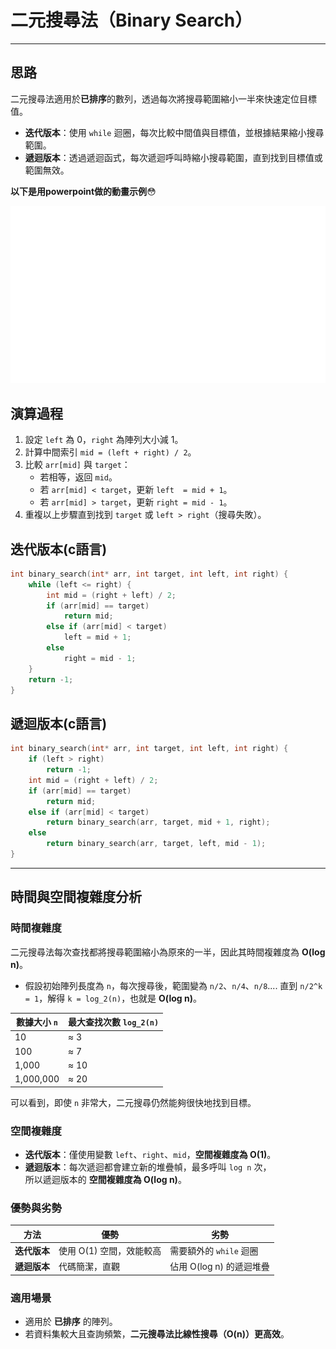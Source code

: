# 二元搜尋法（Binary Search）

---

## 思路

二元搜尋法適用於**已排序**的數列，透過每次將搜尋範圍縮小一半來快速定位目標值。

- **迭代版本**：使用 `while` 迴圈，每次比較中間值與目標值，並根據結果縮小搜尋範圍。
- **遞迴版本**：透過遞迴函式，每次遞迴呼叫時縮小搜尋範圍，直到找到目標值或範圍無效。

**以下是用powerpoint做的動畫示例**😳

![動畫](/resource/binary_search.gif)

## 演算過程

1. 設定 `left` 為 0，`right` 為陣列大小減 1。
2. 計算中間索引 `mid = (left + right) / 2`。
3. 比較 `arr[mid]` 與 `target`：
   - 若相等，返回 `mid`。
   - 若 `arr[mid] < target`，更新 `left  = mid + 1`。
   - 若 `arr[mid] > target`，更新 `right = mid - 1`。
4. 重複以上步驟直到找到 `target` 或 `left > right`（搜尋失敗）。

## 迭代版本(c語言)

```c
int binary_search(int* arr, int target, int left, int right) {
    while (left <= right) {
        int mid = (right + left) / 2;
        if (arr[mid] == target)  
            return mid;
        else if (arr[mid] < target) 
            left = mid + 1;
        else 
            right = mid - 1;
    }
    return -1;
}
```

## 遞迴版本(c語言)

```c
int binary_search(int* arr, int target, int left, int right) {
    if (left > right) 
        return -1;
    int mid = (right + left) / 2;
    if (arr[mid] == target) 
        return mid;
    else if (arr[mid] < target) 
        return binary_search(arr, target, mid + 1, right);
    else 
        return binary_search(arr, target, left, mid - 1);
}
```

---

## 時間與空間複雜度分析

### **時間複雜度**

二元搜尋法每次查找都將搜尋範圍縮小為原來的一半，因此其時間複雜度為 **O(log n)**。

- 假設初始陣列長度為 `n`，每次搜尋後，範圍變為 `n/2`、`n/4`、`n/8`....
  直到 `n/2^k = 1`，解得 `k = log_2(n)`，也就是 **O(log n)**。

| 數據大小 `n` | 最大查找次數 `log_2(n)` |
|-------------|------------------|
| 10         | ≈ 3              |
| 100        | ≈ 7              |
| 1,000      | ≈ 10             |
| 1,000,000  | ≈ 20             |

可以看到，即使 `n` 非常大，二元搜尋仍然能夠很快地找到目標。

### **空間複雜度**

- **迭代版本**：僅使用變數 `left`、`right`、`mid`，**空間複雜度為 O(1)**。
- **遞迴版本**：每次遞迴都會建立新的堆疊幀，最多呼叫 `log n` 次，  
  所以遞迴版本的 **空間複雜度為 O(log n)**。

### **優勢與劣勢**

| 方法 | 優勢 | 劣勢 |
|------|------|------|
| **迭代版本** | 使用 O(1) 空間，效能較高 | 需要額外的 `while` 迴圈 |
| **遞迴版本** | 代碼簡潔，直觀 | 佔用 O(log n) 的遞迴堆疊 |

### **適用場景**

- 適用於 **已排序** 的陣列。
- 若資料集較大且查詢頻繁，**二元搜尋法比線性搜尋（O(n)）更高效**。
